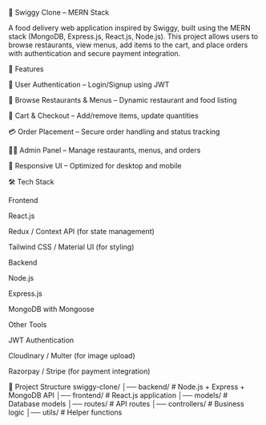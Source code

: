 🍔 Swiggy Clone – MERN Stack

A food delivery web application inspired by Swiggy, built using the MERN stack (MongoDB, Express.js, React.js, Node.js).
This project allows users to browse restaurants, view menus, add items to the cart, and place orders with authentication and secure payment integration.

🚀 Features

🔐 User Authentication – Login/Signup using JWT

🏪 Browse Restaurants & Menus – Dynamic restaurant and food listing

🛒 Cart & Checkout – Add/remove items, update quantities

💳 Order Placement – Secure order handling and status tracking

👨‍💼 Admin Panel – Manage restaurants, menus, and orders

📱 Responsive UI – Optimized for desktop and mobile

🛠️ Tech Stack

Frontend

React.js

Redux / Context API (for state management)

Tailwind CSS / Material UI (for styling)

Backend

Node.js

Express.js

MongoDB with Mongoose

Other Tools

JWT Authentication

Cloudinary / Multer (for image upload)

Razorpay / Stripe (for payment integration)

📂 Project Structure
swiggy-clone/
│── backend/        # Node.js + Express + MongoDB API
│── frontend/       # React.js application
│── models/         # Database models
│── routes/         # API routes
│── controllers/    # Business logic
│── utils/          # Helper functions
